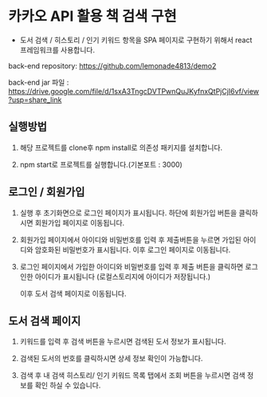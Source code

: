 # 카카오 API 활용 책 검색 구현 

* 도서 검색 / 히스토리 / 인기 키워드 항목을 SPA 페이지로 구현하기 위해서 react 프레임워크를 사용합니다. 

back-end repository: https://github.com/lemonade4813/demo2

back-end jar 파일 : https://drive.google.com/file/d/1sxA3TngcDVTPwnQuJKyfnxQtPjCjI6vf/view?usp=share_link

## 실행방법

1. 해당 프로젝트를 clone후 npm install로 의존성 패키지를 설치합니다.

2. npm start로 프로젝트를 실행합니다.(기본포트 : 3000)


## 로그인 / 회원가입 

1. 실행 후 초기화면으로 로그인 페이지가 표시됩니다. 하단에 회원가입 버튼을 클릭하시면 회원가입 페이지로 이동됩니다.

2. 회원가입 페이지에서 아이디와 비밀번호를 입력 후 제출버튼을 누르면 가입된 아이디와 암호화된 비밀번호가 표시됩니다.
   이후 로그인 페이지로 이동됩니다.
   
3. 로그인 페이지에서 가입한 아이디와 비밀번호를 입력 후 제출 버튼을 클릭하면 로그인한 아이디가 표시됩니다
   (로컬스토리지에 아이디가 저장됩니다.)
   
   이후 도서 검색 페이지로 이동됩니다.
   
## 도서 검색 페이지

1. 키워드를 입력 후 검색 버튼을 누르시면 검색된 도서 정보가 표시됩니다.

2. 검색된 도서의 번호를 클릭하시면 상세 정보 확인이 가능합니다.

3. 검색 후 내 검색 히스토리/ 인기 키워드 목록 탭에서 조회 버튼을 누르시면 검색 정보를 확인 하실 수 있습니다.
